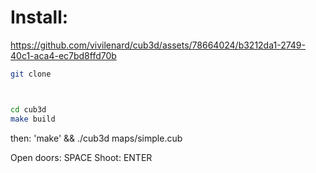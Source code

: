 
 
# Install:
https://github.com/vivilenard/cub3d/assets/78664024/b3212da1-2749-40c1-aca4-ec7bd8ffd70b

```bash
git clone



cd cub3d
make build
```

then: 'make' && ./cub3d maps/simple.cub

Open doors: SPACE
Shoot: ENTER
